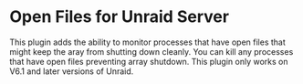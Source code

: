 Open Files for Unraid Server
============================

This plugin adds the ability to monitor processes that have open files that might keep the aray from shutting down cleanly.  You can kill any processes that have open files preventing array shutdown.  This plugin only works on V6.1 and later versions of Unraid.